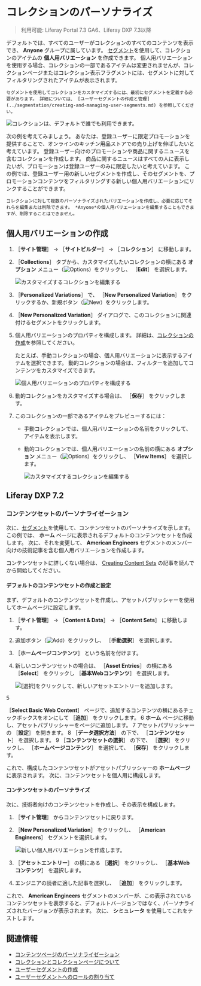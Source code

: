 # コレクションのパーソナライズ

> 利用可能: Liferay Portal 7.3 GA6、Liferay DXP 7.3以降

デフォルトでは、すべてのユーザーがコレクションのすべてのコンテンツを表示でき、 **Anyone** グループに属しています。 [セグメント](../segmentation/creating-and-managing-user-segments.md)を使用して、コレクションのアイテムの **個人用バリエーション** を作成できます。 個人用バリエーションを使用する場合、コレクションの一部であるアイテムは変更されませんが、コレクションページまたはコレクション表示フラグメントには、セグメントに対してフィルタリングされたアイテムが表示されます。

```{note}
セグメントを使用してコレクションをカスタマイズするには、最初にセグメントを定義する必要があります。 詳細については、 [ユーザーセグメントの作成と管理](../segmentation/creating-and-managing-user-segments.md) を参照してください。
```

![コレクションは、デフォルトで誰でも利用できます。](./personalizing-collections/images/02.png)

次の例を考えてみましょう。 あなたは、登録ユーザーに限定プロモーションを提供することで、オンラインのキッチン用品ストアでの売り上げを伸ばしたいと考えています。 登録ユーザー向けのプロモーションや商品に関するニュースを含むコレクションを作成します。 商品に関するニュースはすべての人に表示したいが、プロモーションは登録ユーザーのみに限定したいと考えています。 この例では、登録ユーザー用の新しいセグメントを作成し、そのセグメントを、プロモーションコンテンツをフィルタリングする新しい個人用バリエーションにリンクすることができます。

```{tip}
コレクションに対して複数のパーソナライズされたバリエーションを作成し、必要に応じてそれらを編集または削除できます。 *Anyone*の個人用バリエーションを編集することもできますが、削除することはできません。
```

<a name="creating-a-personalized-variation" />

## 個人用バリエーションの作成

1. ［**サイト管理**］ &rarr; ［**サイトビルダー**］ &rarr; ［**コレクション**］ に移動します。
1. ［**Collections**］ タブから、カスタマイズしたいコレクションの横にある **オプション** メニュー（![Options](../../../images/icon-staging-bar-options.png)）をクリックし、 ［**Edit**］ を選択します。

    ![カスタマイズするコレクションを編集する](./personalizing-collections/images/01.png)

1. ［**Personalized Variations**］ で、 ［**New Personalized Variation**］ をクリックするか、新規ボタン（![New](../../../images/icon-plus.png)）をクリックします。
1. ［**New Personalized Variation**］ ダイアログで、このコレクションに関連付けるセグメントをクリックします。
1. 個人用バリエーションのプロパティを構成します。 詳細は、[コレクションの作成](../../../content-authoring-and-management/collections-and-collection-pages/creating-collections.md)を参照してください。

    たとえば、手動コレクションの場合、個人用バリエーションに表示するアイテムを選択できます。 動的コレクションの場合は、フィルターを追加してコンテンツをカスタマイズできます。

    ![個人用バリエーションのプロパティを構成する](./personalizing-collections/images/04.png)

1. 動的コレクションをカスタマイズする場合は、 ［**保存**］ をクリックします。
1. このコレクションの一部であるアイテムをプレビューするには：
    - 手動コレクションでは、個人用バリエーションの名前をクリックして、アイテムを表示します。
    - 動的コレクションでは、個人用バリエーションの名前の横にある **オプション** メニュー（![Options](../../../images/icon-staging-bar-options.png)）をクリックし、 ［**View Items**］ を選択します。

        ![カスタマイズするコレクションを編集する](./personalizing-collections/images/03.png)

<a name="liferay-dxp-72" />

## Liferay DXP 7.2

<a name="content-set-personalization" />

### コンテンツセットのパーソナライゼーション

次に、[セグメント](../segmentation/creating-and-managing-user-segments.md)を使用して、コンテンツセットのパーソナライズを示します。 この例では、 **ホーム** ページに表示されるデフォルトのコンテンツセットを作成します。 次に、それを変更して、 **American Engineers** セグメントのメンバー向けの技術記事を含む個人用バリエーションを作成します。

コンテンツセットに詳しくない場合は、 [Creating Content Sets](../../../content-authoring-and-management/collections-and-collection-pages/creating-collections.md#creating-content-sets) の記事を読んでから開始してください。

#### デフォルトのコンテンツセットの作成と設定

まず、デフォルトのコンテンツセットを作成し、アセットパブリッシャーを使用してホームページに設定します。

1. ［**サイト管理**］ &rarr; ［**Content & Data**］ &rarr; ［**Content Sets**］ に移動します。
2. 追加ボタン（![Add](../../../images/icon-add.png)）をクリックし、 ［**手動選択**］ を選択します。
3. ［**ホームページコンテンツ**］ という名前を付けます。
4. 新しいコンテンツセットの場合は、 ［**Asset Entries**］ の横にある ［**Select**］ をクリックし ［**基本Webコンテンツ**］ を選択します。

    ![ [選択]をクリックして、新しいアセットエントリーを追加します。](./personalizing-collections/images/20.png)

5

［**Select Basic Web Content**］ ページで、追加するコンテンツの横にあるチェックボックスをオンにして ［**追加**］ をクリックします。
6 **ホーム** ページに移動し、アセットパブリッシャーをページに追加します。
7 アセットパブリッシャーの ［**設定**］ を開きます。
8 ［**データ選択方法**］ の下で、 ［**コンテンツセット**］ を選択します。
9 ［**コンテンツセットの選択**］ の下で、 ［**選択**］ をクリックし、 ［**ホームページコンテンツ**］ を選択して、 ［**保存**］ をクリックします。</ol>

これで、構成したコンテンツセットがアセットパブリッシャーの **ホームページ** に表示されます。 次に、コンテンツセットを個人用に構成します。

#### コンテンツセットのパーソナライズ

次に、技術者向けのコンテンツセットを作成し、その表示を構成します。

1. ［**サイト管理**］ からコンテンツセットに戻ります。
2. ［**New Personalized Variation**］ をクリックし、 ［**American Engineers**］ セグメントを選択します。

    ![新しい個人用バリエーションを作成します。](./personalizing-collections/images/21.png)

3. ［**アセットエントリー**］ の横にある ［**選択**］ をクリックし、 ［**基本Webコンテンツ**］ を選択します。
4. エンジニアの読者に適した記事を選択し、 ［**追加**］ をクリックします。

これで、 **American Engineers** セグメントのメンバーが、この表示されているコンテンツセットを表示すると、デフォルトバージョンではなく、パーソナライズされたバージョンが表示されます。 次に、 **シミュレータ** を使用してこれをテストします。

<a name="related-information" />

## 関連情報

- [コンテンツページのパーソナライゼーション](./content-page-personalization.md)
- [コレクションとコレクションページについて](../../../content-authoring-and-management/collections-and-collection-pages/about-collections-and-collection-pages.md)
- [ユーザーセグメントの作成](../segmentation/creating-and-managing-user-segments.md)
- [ユーザーセグメントへのロールの割り当て](../../../users-and-permissions/roles-and-permissions/assigning-roles-to-user-segments.md)
